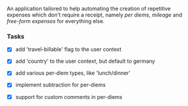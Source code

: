 An application tailored to help automating the creation of repetitive expenses which don't require a receipt, namely *per diems*, *mileage* and *free-form expenses* for everything else.

### Tasks

* [x] add 'travel-billable' flag to the user context
* [x] add 'country' to the user context, but default to germany
* [x] add various per-diem types, like 'lunch/dinner'
* [x] implement subtraction for per-diems 
* [x] support for custom comments in per-diems

